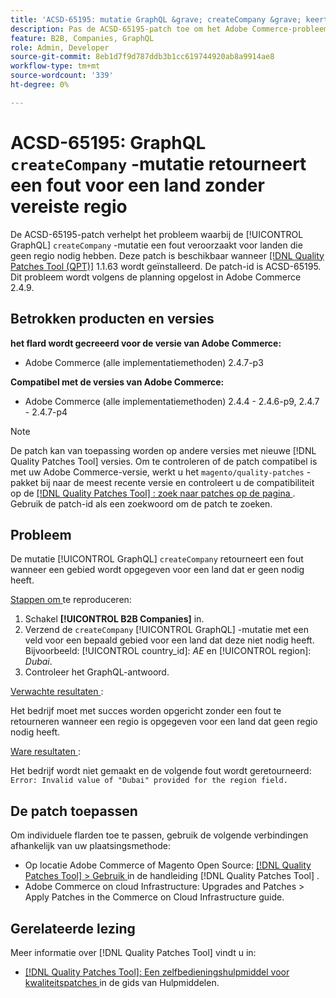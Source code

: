 ```yaml
---
title: 'ACSD-65195: mutatie GraphQL &grave; createCompany &grave; keert een fout voor een land zonder een vereiste regio terug'
description: Pas de ACSD-65195-patch toe om het Adobe Commerce-probleem op te lossen waarbij de GraphQL &grave; createCompany&grave;-mutatie een fout veroorzaakt voor landen die geen regio nodig hebben.
feature: B2B, Companies, GraphQL
role: Admin, Developer
source-git-commit: 8eb1d7f9d787ddb3b1cc619744920ab8a9914ae8
workflow-type: tm+mt
source-wordcount: '339'
ht-degree: 0%

---
```



# ACSD-65195: GraphQL `createCompany` -mutatie retourneert een fout voor een land zonder vereiste regio

De ACSD-65195-patch verhelpt het probleem waarbij de [!UICONTROL GraphQL] `createCompany` -mutatie een fout veroorzaakt voor landen die geen regio nodig hebben. Deze patch is beschikbaar wanneer [[!DNL Quality Patches Tool (QPT)]](/help/tools/quality-patches-tool/quality-patches-tool-to-self-serve-quality-patches.md) 1.1.63 wordt geïnstalleerd. De patch-id is ACSD-65195. Dit probleem wordt volgens de planning opgelost in Adobe Commerce 2.4.9.

## Betrokken producten en versies

**het flard wordt gecreeerd voor de versie van Adobe Commerce:**

* Adobe Commerce (alle implementatiemethoden) 2.4.7-p3

**Compatibel met de versies van Adobe Commerce:**

* Adobe Commerce (alle implementatiemethoden) 2.4.4 - 2.4.6-p9, 2.4.7 - 2.4.7-p4

>[!NOTE]
>
>De patch kan van toepassing worden op andere versies met nieuwe [!DNL Quality Patches Tool] versies. Om te controleren of de patch compatibel is met uw Adobe Commerce-versie, werkt u het `magento/quality-patches` -pakket bij naar de meest recente versie en controleert u de compatibiliteit op de [[!DNL Quality Patches Tool] : zoek naar patches op de pagina ](https://experienceleague.adobe.com/tools/commerce-quality-patches/index.html) . Gebruik de patch-id als een zoekwoord om de patch te zoeken.

## Probleem

De mutatie [!UICONTROL GraphQL] `createCompany` retourneert een fout wanneer een gebied wordt opgegeven voor een land dat er geen nodig heeft.

<u> Stappen om </u> te reproduceren:

1. Schakel **[!UICONTROL B2B Companies]** in.
1. Verzend de `createCompany` [!UICONTROL GraphQL] -mutatie met een veld voor een bepaald gebied voor een land dat deze niet nodig heeft. Bijvoorbeeld: [!UICONTROL country_id]: *AE* en [!UICONTROL region]: *Dubai*.
1. Controleer het GraphQL-antwoord.

<u> Verwachte resultaten </u>:

Het bedrijf moet met succes worden opgericht zonder een fout te retourneren wanneer een regio is opgegeven voor een land dat geen regio nodig heeft.

<u> Ware resultaten </u>:

Het bedrijf wordt niet gemaakt en de volgende fout wordt geretourneerd:
`Error: Invalid value of "Dubai" provided for the region field.`

## De patch toepassen

Om individuele flarden toe te passen, gebruik de volgende verbindingen afhankelijk van uw plaatsingsmethode:

* Op locatie Adobe Commerce of Magento Open Source: [[!DNL Quality Patches Tool] > Gebruik ](/help/tools/quality-patches-tool/usage.md) in de handleiding [!DNL Quality Patches Tool] .
* Adobe Commerce on cloud Infrastructure: Upgrades and Patches > Apply Patches in the Commerce on Cloud Infrastructure guide.

## Gerelateerde lezing

Meer informatie over [!DNL Quality Patches Tool] vindt u in:

* [[!DNL Quality Patches Tool]: Een zelfbedieningshulpmiddel voor kwaliteitspatches ](/help/tools/quality-patches-tool/quality-patches-tool-to-self-serve-quality-patches.md) in de gids van Hulpmiddelen.

